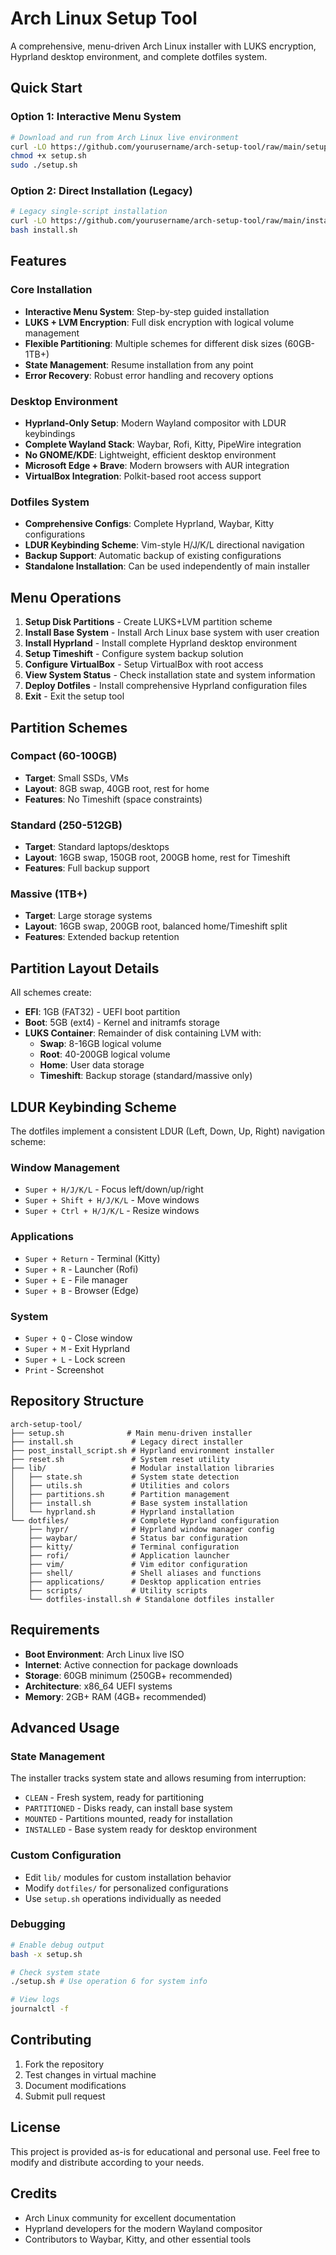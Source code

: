 # Arch Linux Setup Tool

A comprehensive, menu-driven Arch Linux installer with LUKS encryption, Hyprland desktop environment, and complete dotfiles system.

## Quick Start

### Option 1: Interactive Menu System
```bash
# Download and run from Arch Linux live environment
curl -LO https://github.com/yourusername/arch-setup-tool/raw/main/setup.sh
chmod +x setup.sh
sudo ./setup.sh
```

### Option 2: Direct Installation (Legacy)
```bash
# Legacy single-script installation
curl -LO https://github.com/yourusername/arch-setup-tool/raw/main/install.sh
bash install.sh
```

## Features

### Core Installation
- **Interactive Menu System**: Step-by-step guided installation
- **LUKS + LVM Encryption**: Full disk encryption with logical volume management
- **Flexible Partitioning**: Multiple schemes for different disk sizes (60GB-1TB+)
- **State Management**: Resume installation from any point
- **Error Recovery**: Robust error handling and recovery options

### Desktop Environment
- **Hyprland-Only Setup**: Modern Wayland compositor with LDUR keybindings
- **Complete Wayland Stack**: Waybar, Rofi, Kitty, PipeWire integration
- **No GNOME/KDE**: Lightweight, efficient desktop environment
- **Microsoft Edge + Brave**: Modern browsers with AUR integration
- **VirtualBox Integration**: Polkit-based root access support

### Dotfiles System
- **Comprehensive Configs**: Complete Hyprland, Waybar, Kitty configurations
- **LDUR Keybinding Scheme**: Vim-style H/J/K/L directional navigation
- **Backup Support**: Automatic backup of existing configurations
- **Standalone Installation**: Can be used independently of main installer

## Menu Operations

1. **Setup Disk Partitions** - Create LUKS+LVM partition scheme
2. **Install Base System** - Install Arch Linux base system with user creation
3. **Install Hyprland** - Install complete Hyprland desktop environment
4. **Setup Timeshift** - Configure system backup solution
5. **Configure VirtualBox** - Setup VirtualBox with root access
6. **View System Status** - Check installation state and system information
7. **Deploy Dotfiles** - Install comprehensive Hyprland configuration files
8. **Exit** - Exit the setup tool

## Partition Schemes

### Compact (60-100GB)
- **Target**: Small SSDs, VMs
- **Layout**: 8GB swap, 40GB root, rest for home
- **Features**: No Timeshift (space constraints)

### Standard (250-512GB)
- **Target**: Standard laptops/desktops
- **Layout**: 16GB swap, 150GB root, 200GB home, rest for Timeshift
- **Features**: Full backup support

### Massive (1TB+)
- **Target**: Large storage systems
- **Layout**: 16GB swap, 200GB root, balanced home/Timeshift split
- **Features**: Extended backup retention

## Partition Layout Details

All schemes create:
- **EFI**: 1GB (FAT32) - UEFI boot partition
- **Boot**: 5GB (ext4) - Kernel and initramfs storage
- **LUKS Container**: Remainder of disk containing LVM with:
  - **Swap**: 8-16GB logical volume
  - **Root**: 40-200GB logical volume
  - **Home**: User data storage
  - **Timeshift**: Backup storage (standard/massive only)

## LDUR Keybinding Scheme

The dotfiles implement a consistent LDUR (Left, Down, Up, Right) navigation scheme:

### Window Management
- `Super + H/J/K/L` - Focus left/down/up/right
- `Super + Shift + H/J/K/L` - Move windows
- `Super + Ctrl + H/J/K/L` - Resize windows

### Applications
- `Super + Return` - Terminal (Kitty)
- `Super + R` - Launcher (Rofi)
- `Super + E` - File manager
- `Super + B` - Browser (Edge)

### System
- `Super + Q` - Close window
- `Super + M` - Exit Hyprland
- `Super + L` - Lock screen
- `Print` - Screenshot

## Repository Structure

```
arch-setup-tool/
├── setup.sh              # Main menu-driven installer
├── install.sh             # Legacy direct installer
├── post_install_script.sh # Hyprland environment installer
├── reset.sh               # System reset utility
├── lib/                   # Modular installation libraries
│   ├── state.sh           # System state detection
│   ├── utils.sh           # Utilities and colors
│   ├── partitions.sh      # Partition management
│   ├── install.sh         # Base system installation
│   └── hyprland.sh        # Hyprland installation
└── dotfiles/              # Complete Hyprland configuration
    ├── hypr/              # Hyprland window manager config
    ├── waybar/            # Status bar configuration
    ├── kitty/             # Terminal configuration
    ├── rofi/              # Application launcher
    ├── vim/               # Vim editor configuration
    ├── shell/             # Shell aliases and functions
    ├── applications/      # Desktop application entries
    ├── scripts/           # Utility scripts
    └── dotfiles-install.sh # Standalone dotfiles installer
```

## Requirements

- **Boot Environment**: Arch Linux live ISO
- **Internet**: Active connection for package downloads
- **Storage**: 60GB minimum (250GB+ recommended)
- **Architecture**: x86_64 UEFI systems
- **Memory**: 2GB+ RAM (4GB+ recommended)

## Advanced Usage

### State Management
The installer tracks system state and allows resuming from interruption:
- `CLEAN` - Fresh system, ready for partitioning
- `PARTITIONED` - Disks ready, can install base system
- `MOUNTED` - Partitions mounted, ready for installation
- `INSTALLED` - Base system ready for desktop environment

### Custom Configuration
- Edit `lib/` modules for custom installation behavior
- Modify `dotfiles/` for personalized configurations
- Use `setup.sh` operations individually as needed

### Debugging
```bash
# Enable debug output
bash -x setup.sh

# Check system state
./setup.sh # Use operation 6 for system info

# View logs
journalctl -f
```

## Contributing

1. Fork the repository
2. Test changes in virtual machine
3. Document modifications
4. Submit pull request

## License

This project is provided as-is for educational and personal use. Feel free to modify and distribute according to your needs.

## Credits

- Arch Linux community for excellent documentation
- Hyprland developers for the modern Wayland compositor
- Contributors to Waybar, Kitty, and other essential tools